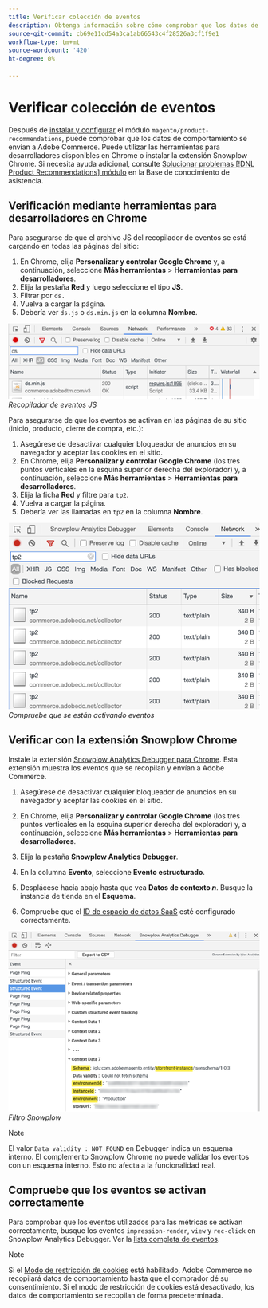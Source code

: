 ```yaml
---
title: Verificar colección de eventos
description: Obtenga información sobre cómo comprobar que los datos de comportamiento se envían a Adobe Commerce.
source-git-commit: cb69e11cd54a3ca1ab66543c4f28526a3cf1f9e1
workflow-type: tm+mt
source-wordcount: '420'
ht-degree: 0%

---
```


# Verificar colección de eventos

Después de [instalar y configurar](install-configure.md) el módulo `magento/product-recommendations`, puede comprobar que los datos de comportamiento se envían a Adobe Commerce. Puede utilizar las herramientas para desarrolladores disponibles en Chrome o instalar la extensión Snowplow Chrome. Si necesita ayuda adicional, consulte [Solucionar problemas [!DNL Product Recommendations] módulo](https://experienceleague.adobe.com/docs/commerce-knowledge-base/kb/troubleshooting/miscellaneous/troubleshoot-product-recommendations-module-in-magento-commerce.html) en la Base de conocimiento de asistencia.

## Verificación mediante herramientas para desarrolladores en Chrome

Para asegurarse de que el archivo JS del recopilador de eventos se está cargando en todas las páginas del sitio:

1. En Chrome, elija **Personalizar y controlar Google Chrome** y, a continuación, seleccione **Más herramientas** > **Herramientas para desarrolladores**.
1. Elija la pestaña **Red** y luego seleccione el tipo **JS**.
1. Filtrar por `ds.`
1. Vuelva a cargar la página.
1. Debería ver `ds.js` o `ds.min.js` en la columna **Nombre**.

![Recopilador de eventos JS](assets/filter-ds.png)
_Recopilador de eventos JS_

Para asegurarse de que los eventos se activan en las páginas de su sitio (inicio, producto, cierre de compra, etc.):

1. Asegúrese de desactivar cualquier bloqueador de anuncios en su navegador y aceptar las cookies en el sitio.
1. En Chrome, elija **Personalizar y controlar Google Chrome** (los tres puntos verticales en la esquina superior derecha del explorador) y, a continuación, seleccione **Más herramientas** > **Herramientas para desarrolladores**.
1. Elija la ficha **Red** y filtre para `tp2`.
1. Vuelva a cargar la página.
1. Debería ver las llamadas en `tp2` en la columna **Nombre**.

![Desencadenando eventos](assets/filter-tp2.png)
_Compruebe que se están activando eventos_

## Verificar con la extensión Snowplow Chrome

Instale la extensión [Snowplow Analytics Debugger para Chrome](https://chrome.google.com/webstore/detail/snowplow-analytics-debugg/jbnlcgeengmijcghameodeaenefieedm). Esta extensión muestra los eventos que se recopilan y envían a Adobe Commerce.

1. Asegúrese de desactivar cualquier bloqueador de anuncios en su navegador y aceptar las cookies en el sitio.

1. En Chrome, elija **Personalizar y controlar Google Chrome** (los tres puntos verticales en la esquina superior derecha del explorador) y, a continuación, seleccione **Más herramientas** > **Herramientas para desarrolladores**.

1. Elija la pestaña **Snowplow Analytics Debugger**.

1. En la columna **Evento**, seleccione **Evento estructurado**.

1. Desplácese hacia abajo hasta que vea **Datos de contexto _n_**. Busque la instancia de tienda en el **Esquema**.

1. Compruebe que el [ID de espacio de datos SaaS](https://experienceleague.adobe.com/docs/commerce-admin/config/services/saas.html) esté configurado correctamente.

![Filtro Snowplow](assets/snowplow-filter.png)
_Filtro Snowplow_

>[!NOTE]
>
> El valor `Data validity : NOT FOUND` en Debugger indica un esquema interno. El complemento Snowplow Chrome no puede validar los eventos con un esquema interno. Esto no afecta a la funcionalidad real.

## Compruebe que los eventos se activan correctamente

Para comprobar que los eventos utilizados para las métricas se activan correctamente, busque los eventos `impression-render`, `view` y `rec-click` en Snowplow Analytics Debugger. Ver la [lista completa de eventos](https://experienceleague.adobe.com/docs/commerce/product-recommendations/developer/events.html).

>[!NOTE]
>
> Si el [Modo de restricción de cookies](https://experienceleague.adobe.com/docs/commerce-admin/start/compliance/privacy/compliance-cookie-law.html) está habilitado, Adobe Commerce no recopilará datos de comportamiento hasta que el comprador dé su consentimiento. Si el modo de restricción de cookies está desactivado, los datos de comportamiento se recopilan de forma predeterminada.
